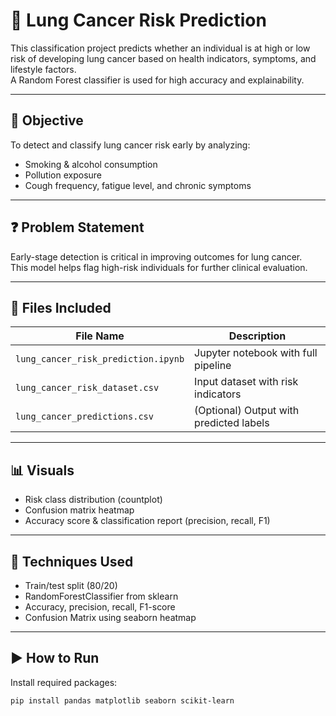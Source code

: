 # 🩻 Lung Cancer Risk Prediction

This classification project predicts whether an individual is at high or low risk of developing lung cancer based on health indicators, symptoms, and lifestyle factors.  
A Random Forest classifier is used for high accuracy and explainability.

---

## 🎯 Objective

To detect and classify lung cancer risk early by analyzing:
- Smoking & alcohol consumption
- Pollution exposure
- Cough frequency, fatigue level, and chronic symptoms

---

## ❓ Problem Statement

Early-stage detection is critical in improving outcomes for lung cancer.  
This model helps flag high-risk individuals for further clinical evaluation.

---

## 📁 Files Included

| File Name                         | Description                                  |
|----------------------------------|----------------------------------------------|
| `lung_cancer_risk_prediction.ipynb` | Jupyter notebook with full pipeline         |
| `lung_cancer_risk_dataset.csv`      | Input dataset with risk indicators          |
| `lung_cancer_predictions.csv`       | (Optional) Output with predicted labels     |

---

## 📊 Visuals

- Risk class distribution (countplot)  
- Confusion matrix heatmap  
- Accuracy score & classification report (precision, recall, F1)

---

## 🧪 Techniques Used

- Train/test split (80/20)  
- RandomForestClassifier from sklearn  
- Accuracy, precision, recall, F1-score  
- Confusion Matrix using seaborn heatmap

---

## ▶️ How to Run

Install required packages:
```bash
pip install pandas matplotlib seaborn scikit-learn
